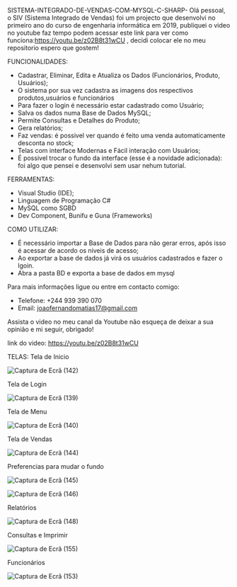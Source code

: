 SISTEMA-INTEGRADO-DE-VENDAS-COM-MYSQL-C-SHARP-
Olá pessoal, o SIV (Sistema Integrado de Vendas) foi um projecto que desenvolvi no primeiro ano do curso de engenharia informática em 2019, publiquei o video no youtube faz tempo podem acessar este link para ver como funciona:https://youtu.be/z02B8t31wCU , decidi colocar ele no meu repositorio espero que gostem!


FUNCIONALIDADES:
- Cadastrar, Eliminar, Edita e Atualiza os Dados (Funcionários, Produto, Usuários);
- O sistema por sua vez cadastra as imagens dos respectivos produtos,usuários e funcionários
- Para fazer o login é necessário estar cadastrado como Usuário;
- Salva os dados numa Base de Dados MySQL;
- Permite Consultas e Detalhes do Produto;
- Gera relatórios;
- Faz vendas: é possivel ver quando é feito uma venda automaticamente desconta no stock;
- Telas com interface Modernas e Fácil interação com Usuários;
- É possivel trocar o fundo da interface (esse é a novidade adicionada): foi algo que pensei e desenvolvi sem usar nehum tutorial.

FERRAMENTAS:
- Visual Studio (IDE);
- Linguagem de Programação C#
- MySQL como SGBD
- Dev Component, Bunifu e Guna (Frameworks)

COMO UTILIZAR:
- É necessário importar a Base de Dados para não gerar erros, após isso é acessar de acordo os niveis de acesso;
- Ao exportar a base de dados já virá os usuários cadastrados e fazer o lgoin.
- Abra a pasta BD e exporta a base de dados em mysql

Para mais informações ligue ou entre em contacto comigo: 
- Telefone: +244 939 390 070
- Email: joaofernandomatias17@gmail.com

Assista o video no meu canal da Youtube não esqueça de deixar a sua opinião e mi seguir, obrigado!

link do video: https://youtu.be/z02B8t31wCU

TELAS:
Tela de Inicio

![Captura de Ecrã (142)](https://github.com/JohnSoft-Tecnologias/SISTEMA-INTEGRADO-DE-VENDAS-COM-MYSQL-C-SHARP-/assets/68354446/82633127-dad5-4742-86e6-3bc29b45e571)

Tela de Login

![Captura de Ecrã (139)](https://github.com/JohnSoft-Tecnologias/SISTEMA-INTEGRADO-DE-VENDAS-COM-MYSQL-C-SHARP-/assets/68354446/ed5de693-a985-4ed8-a8c3-835f5b120b65)

Tela de Menu

![Captura de Ecrã (140)](https://github.com/JohnSoft-Tecnologias/SISTEMA-INTEGRADO-DE-VENDAS-COM-MYSQL-C-SHARP-/assets/68354446/eb63e39a-b586-4513-95bb-12c2cdf0eb13)

Tela de Vendas

![Captura de Ecrã (144)](https://github.com/JohnSoft-Tecnologias/SISTEMA-INTEGRADO-DE-VENDAS-COM-MYSQL-C-SHARP-/assets/68354446/ef8dc0c0-4fbe-4651-9e28-cf1ebd1e6fa1)

Preferencias para mudar o fundo

![Captura de Ecrã (145)](https://github.com/JohnSoft-Tecnologias/SISTEMA-INTEGRADO-DE-VENDAS-COM-MYSQL-C-SHARP-/assets/68354446/8f6d21ea-ae66-46bd-9025-9192b554b52a)

![Captura de Ecrã (146)](https://github.com/JohnSoft-Tecnologias/SISTEMA-INTEGRADO-DE-VENDAS-COM-MYSQL-C-SHARP-/assets/68354446/9783c10b-a0f9-4f15-8d9d-760494c4b943)

Relatórios

![Captura de Ecrã (148)](https://github.com/JohnSoft-Tecnologias/SISTEMA-INTEGRADO-DE-VENDAS-COM-MYSQL-C-SHARP-/assets/68354446/05244200-b9c8-45ea-a120-6d36ac283645)

Consultas e Imprimir

![Captura de Ecrã (155)](https://github.com/JohnSoft-Tecnologias/SISTEMA-INTEGRADO-DE-VENDAS-COM-MYSQL-C-SHARP-/assets/68354446/1e0f83d5-bc80-42d9-a8bd-28861a35f9cc)

Funcionários

![Captura de Ecrã (153)](https://github.com/JohnSoft-Tecnologias/SISTEMA-INTEGRADO-DE-VENDAS-COM-MYSQL-C-SHARP-/assets/68354446/e4e89e2c-5c8b-469e-8198-587a120d52b2)












